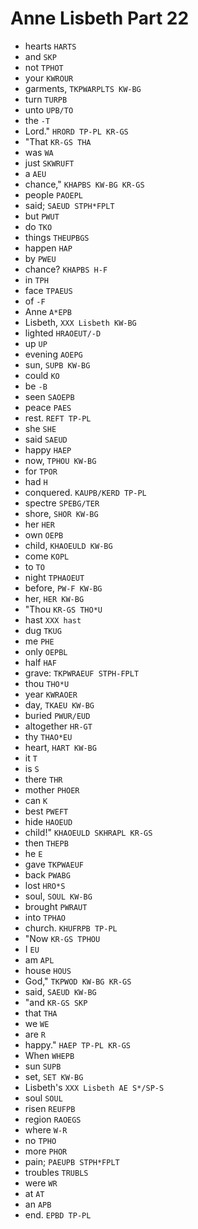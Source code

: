 # Anne Lisbeth Part 22

* hearts `HARTS`
* and `SKP`
* not `TPHOT`
* your `KWROUR`
* garments, `TKPWARPLTS KW-BG`
* turn `TURPB`
* unto `UPB/TO`
* the `-T`
* Lord." `HRORD TP-PL KR-GS`
* "That `KR-GS THA`
* was `WA`
* just `SKWRUFT`
* a `AEU`
* chance," `KHAPBS KW-BG KR-GS`
* people `PAOEPL`
* said; `SAEUD STPH*FPLT`
* but `PWUT`
* do `TKO`
* things `THEUPBGS`
* happen `HAP`
* by `PWEU`
* chance? `KHAPBS H-F`
* in `TPH`
* face `TPAEUS`
* of `-F`
* Anne `A*EPB`
* Lisbeth, `XXX Lisbeth KW-BG`
* lighted `HRAOEUT/-D`
* up `UP`
* evening `AOEPG`
* sun, `SUPB KW-BG`
* could `KO`
* be `-B`
* seen `SAOEPB`
* peace `PAES`
* rest. `REFT TP-PL`
* she `SHE`
* said `SAEUD`
* happy `HAEP`
* now, `TPHOU KW-BG`
* for `TPOR`
* had `H`
* conquered. `KAUPB/KERD TP-PL`
* spectre `SPEBG/TER`
* shore, `SHOR KW-BG`
* her `HER`
* own `OEPB`
* child, `KHAOEULD KW-BG`
* come `KOPL`
* to `TO`
* night `TPHAOEUT`
* before, `PW-F KW-BG`
* her, `HER KW-BG`
* "Thou `KR-GS THO*U`
* hast `XXX hast`
* dug `TKUG`
* me `PHE`
* only `OEPBL`
* half `HAF`
* grave: `TKPWRAEUF STPH-FPLT`
* thou `THO*U`
* year `KWRAOER`
* day, `TKAEU KW-BG`
* buried `PWUR/EUD`
* altogether `HR-GT`
* thy `THAO*EU`
* heart, `HART KW-BG`
* it `T`
* is `S`
* there `THR`
* mother `PHOER`
* can `K`
* best `PWEFT`
* hide `HAOEUD`
* child!" `KHAOEULD SKHRAPL KR-GS`
* then `THEPB`
* he `E`
* gave `TKPWAEUF`
* back `PWABG`
* lost `HRO*S`
* soul, `SOUL KW-BG`
* brought `PWRAUT`
* into `TPHAO`
* church. `KHUFRPB TP-PL`
* "Now `KR-GS TPHOU`
* I `EU`
* am `APL`
* house `HOUS`
* God," `TKPWOD KW-BG KR-GS`
* said, `SAEUD KW-BG`
* "and `KR-GS SKP`
* that `THA`
* we `WE`
* are `R`
* happy." `HAEP TP-PL KR-GS`
* When `WHEPB`
* sun `SUPB`
* set, `SET KW-BG`
* Lisbeth's `XXX Lisbeth AE S*/SP-S`
* soul `SOUL`
* risen `REUFPB`
* region `RAOEGS`
* where `W-R`
* no `TPHO`
* more `PHOR`
* pain; `PAEUPB STPH*FPLT`
* troubles `TRUBLS`
* were `WR`
* at `AT`
* an `APB`
* end. `EPBD TP-PL`
